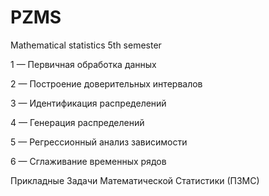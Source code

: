 # PZMS
Mathematical statistics 5th semester

1 — Первичная обработка данных

2 — Построение доверительных интервалов

3 — Идентификация распределений

4 — Генерация распределений

5 — Регрессионный анализ зависимости

6 — Сглаживание временных рядов

Прикладные Задачи Математической Статистики (ПЗМС)
